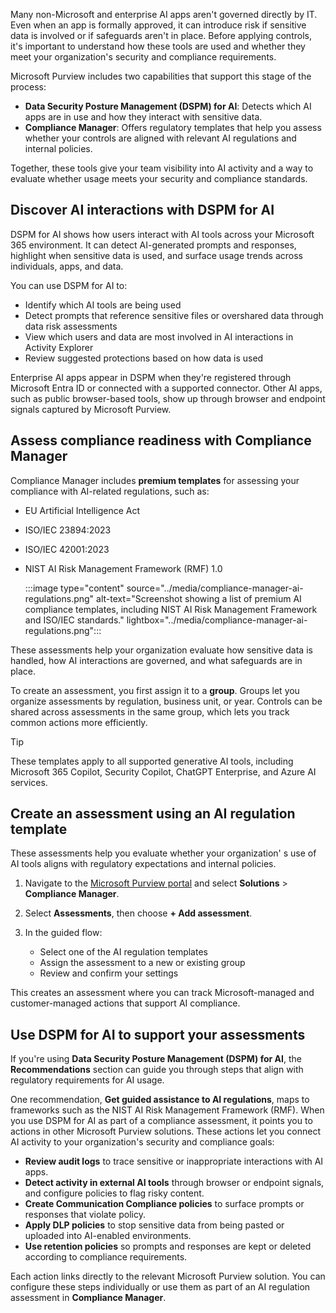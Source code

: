 Many non-Microsoft and enterprise AI apps aren't governed directly by IT. Even when an app is formally approved, it can introduce risk if sensitive data is involved or if safeguards aren't in place. Before applying controls, it's important to understand how these tools are used and whether they meet your organization's security and compliance requirements.

Microsoft Purview includes two capabilities that support this stage of the process:

- **Data Security Posture Management (DSPM) for AI**: Detects which AI apps are in use and how they interact with sensitive data.
- **Compliance Manager**: Offers regulatory templates that help you assess whether your controls are aligned with relevant AI regulations and internal policies.

Together, these tools give your team visibility into AI activity and a way to evaluate whether usage meets your security and compliance standards.

## Discover AI interactions with DSPM for AI

DSPM for AI shows how users interact with AI tools across your Microsoft 365 environment. It can detect AI-generated prompts and responses, highlight when sensitive data is used, and surface usage trends across individuals, apps, and data.

You can use DSPM for AI to:

- Identify which AI tools are being used
- Detect prompts that reference sensitive files or overshared data through data risk assessments
- View which users and data are most involved in AI interactions in Activity Explorer
- Review suggested protections based on how data is used

Enterprise AI apps appear in DSPM when they're registered through Microsoft Entra ID or connected with a supported connector. Other AI apps, such as public browser-based tools, show up through browser and endpoint signals captured by Microsoft Purview.

## Assess compliance readiness with Compliance Manager

Compliance Manager includes **premium templates** for assessing your compliance with AI-related regulations, such as:

- EU Artificial Intelligence Act
- ISO/IEC 23894:2023
- ISO/IEC 42001:2023
- NIST AI Risk Management Framework (RMF) 1.0

   :::image type="content" source="../media/compliance-manager-ai-regulations.png" alt-text="Screenshot showing a list of premium AI compliance templates, including NIST AI Risk Management Framework and ISO/IEC standards." lightbox="../media/compliance-manager-ai-regulations.png":::

These assessments help your organization evaluate how sensitive data is handled, how AI interactions are governed, and what safeguards are in place.

To create an assessment, you first assign it to a **group**. Groups let you organize assessments by regulation, business unit, or year. Controls can be shared across assessments in the same group, which lets you track common actions more efficiently.

> [!TIP]
> These templates apply to all supported generative AI tools, including Microsoft 365 Copilot, Security Copilot, ChatGPT Enterprise, and Azure AI services.

## Create an assessment using an AI regulation template

These assessments help you evaluate whether your organization' s use of AI tools aligns with regulatory expectations and internal policies.

1. Navigate to the [Microsoft Purview portal](https://purview.microsoft.com/?azure-portal=true) and select **Solutions** > **Compliance Manager**.
1. Select **Assessments**, then choose **+ Add assessment**.
1. In the guided flow:

   - Select one of the AI regulation templates
   - Assign the assessment to a new or existing group
   - Review and confirm your settings

This creates an assessment where you can track Microsoft-managed and customer-managed actions that support AI compliance.

## Use DSPM for AI to support your assessments

If you're using **Data Security Posture Management (DSPM) for AI**, the **Recommendations** section can guide you through steps that align with regulatory requirements for AI usage.

One recommendation, **Get guided assistance to AI regulations**, maps to frameworks such as the NIST AI Risk Management Framework (RMF). When you use DSPM for AI as part of a compliance assessment, it points you to actions in other Microsoft Purview solutions. These actions let you connect AI activity to your organization's security and compliance goals:

- **Review audit logs** to trace sensitive or inappropriate interactions with AI apps.
- **Detect activity in external AI tools** through browser or endpoint signals, and configure policies to flag risky content.
- **Create Communication Compliance policies** to surface prompts or responses that violate policy.
- **Apply DLP policies** to stop sensitive data from being pasted or uploaded into AI-enabled environments.
- **Use retention policies** so prompts and responses are kept or deleted according to compliance requirements.

Each action links directly to the relevant Microsoft Purview solution. You can configure these steps individually or use them as part of an AI regulation assessment in **Compliance Manager**.
